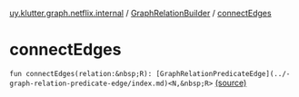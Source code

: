 [uy.klutter.graph.netflix.internal](../index.md) / [GraphRelationBuilder](index.md) / [connectEdges](.)


# connectEdges
`fun connectEdges(relation:&nbsp;R): [GraphRelationPredicateEdge](../-graph-relation-predicate-edge/index.md)<N,&nbsp;R>` [(source)](https://github.com/kohesive/klutter/blob/master/netflix-graph-jdk6/src/main/kotlin/uy/klutter/graph/netflix/internal/Schema.kt#L91)


